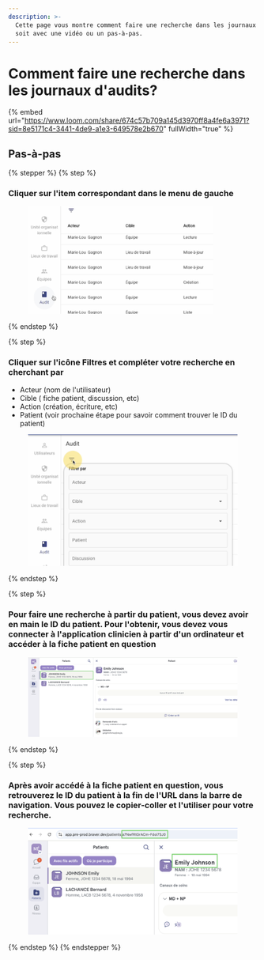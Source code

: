 ```yaml
---
description: >-
  Cette page vous montre comment faire une recherche dans les journaux d'audits,
  soit avec une vidéo ou un pas-à-pas.
---
```


# Comment faire une recherche dans les journaux d'audits?

{% embed url="https://www.loom.com/share/674c57b709a145d3970ff8a4fe6a3971?sid=8e5171c4-3441-4de9-a1e3-649578e2b670" fullWidth="true" %}

## Pas-à-pas

{% stepper %}
{% step %}
### Cliquer sur l'item correspondant dans le menu de gauche

<div align="left"><figure><img src="../../.gitbook/assets/CleanShot 2025-01-04 at 09.50.25@2x.png" alt="" width="375"><figcaption></figcaption></figure></div>
{% endstep %}

{% step %}
### Cliquer sur l'icône Filtres et compléter votre recherche en cherchant par

* Acteur (nom de l'utilisateur)
* Cible ( fiche patient, discussion, etc)
* Action (création, écriture, etc)
* Patient (voir prochaine étape pour savoir comment trouver le ID du patient)

<figure><img src="../../.gitbook/assets/CleanShot 2025-01-04 at 09.54.28@2x.png" alt=""><figcaption></figcaption></figure>
{% endstep %}

{% step %}
### Pour faire une recherche à partir du patient, vous devez avoir en main le ID du patient. Pour l'obtenir, vous devez vous connecter à l'application clinicien à partir d'un ordinateur et accéder à la fiche patient en question

<div align="left"><figure><img src="../../.gitbook/assets/CleanShot 2025-01-04 at 10.02.59@2x.png" alt="" width="563"><figcaption></figcaption></figure></div>
{% endstep %}

{% step %}
### Après avoir accédé à la fiche patient en question, vous retrouverez le ID du patient à la fin de l'URL dans la barre de navigation. Vous pouvez le copier-coller et l'utiliser pour votre recherche.

<div align="left"><figure><img src="../../.gitbook/assets/CleanShot 2025-01-04 at 10.01.24@2x.png" alt="" width="563"><figcaption></figcaption></figure></div>
{% endstep %}
{% endstepper %}
